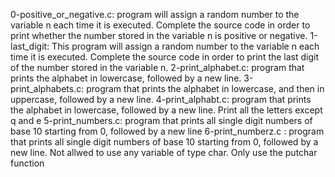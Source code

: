 0-positive_or_negative.c: program will assign a random number to the variable n each time it is executed. Complete the source code in order to print whether the number stored in the variable n is positive or negative.
1-last_digit: This program will assign a random number to the variable n each time it is executed. Complete the source code in order to print the last digit of the number stored in the variable n.
2-print_alphabet.c: program that prints the alphabet in lowercase, followed by a new line.
3-print_alphabets.c: program that prints the alphabet in lowercase, and then in uppercase, followed by a new line.
4-print_alphabt.c: program that prints the alphabet in lowercase, followed by a new line. Print all the letters except q and e
5-print_numbers.c: program that prints all single digit numbers of base 10 starting from 0, followed by a new line
6-print_numberz.c : program that prints all single digit numbers of base 10 starting from 0, followed by a new line. Not allwed to use any variable of type char. Only use the putchar function
